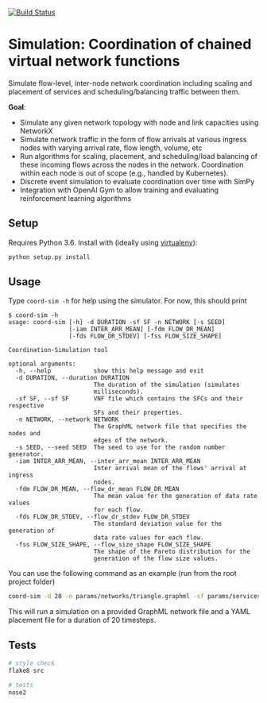 [![Build Status](https://travis-ci.com/RealVNF/coordination-simulation.svg?token=LHEsk5x5tv7SsiZCzuoZ&branch=master)](https://travis-ci.com/RealVNF/coordination-simulation)

# Simulation: Coordination of chained virtual network functions

Simulate flow-level, inter-node network coordination including scaling and placement of services and scheduling/balancing traffic between them.


**Goal**:

* Simulate any given network topology with node and link capacities using NetworkX
* Simulate network traffic in the form of flow arrivals at various ingress nodes with varying arrival rate, flow length, volume, etc
* Run algorithms for scaling, placement, and scheduling/load balancing of these incoming flows across the nodes in the network. Coordination within each node is out of scope (e.g., handled by Kubernetes).
* Discrete event simulation to evaluate coordination over time with SimPy
* Integration with OpenAI Gym to allow training and evaluating reinforcement learning algorithms


## Setup

Requires Python 3.6. Install with (ideally using [virtualenv](https://virtualenv.pypa.io/en/stable/)):

```bash
python setup.py install
```


## Usage

Type `coord-sim -h` for help using the simulator. For now, this should print 

``` 
$ coord-sim -h
usage: coord-sim [-h] -d DURATION -sf SF -n NETWORK [-s SEED]
                 [-iam INTER_ARR_MEAN] [-fdm FLOW_DR_MEAN]
                 [-fds FLOW_DR_STDEV] [-fss FLOW_SIZE_SHAPE]

Coordination-Simulation tool

optional arguments:
  -h, --help            show this help message and exit
  -d DURATION, --duration DURATION
                        The duration of the simulation (simulates
                        milliseconds).
  -sf SF, --sf SF       VNF file which contains the SFCs and their respective
                        SFs and their properties.
  -n NETWORK, --network NETWORK
                        The GraphML network file that specifies the nodes and
                        edges of the network.
  -s SEED, --seed SEED  The seed to use for the random number generator.
  -iam INTER_ARR_MEAN, --inter_arr_mean INTER_ARR_MEAN
                        Inter arrival mean of the flows' arrival at ingress
                        nodes.
  -fdm FLOW_DR_MEAN, --flow_dr_mean FLOW_DR_MEAN
                        The mean value for the generation of data rate values
                        for each flow.
  -fds FLOW_DR_STDEV, --flow_dr_stdev FLOW_DR_STDEV
                        The standard deviation value for the generation of
                        data rate values for each flow.
  -fss FLOW_SIZE_SHAPE, --flow_size_shape FLOW_SIZE_SHAPE
                        The shape of the Pareto distribution for the
                        generation of the flow size values.
```

You can use the following command as an example (run from the root project folder)

```bash 
coord-sim -d 20 -n params/networks/triangle.graphml -sf params/services/abc.yaml 
```
This will run a simulation on a provided GraphML network file and a YAML placement file for a duration of 20 timesteps. 


## Tests

```bash
# style check
flake8 src

# tests
nose2
```
